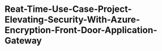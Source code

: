 # Reat-Time-Use-Case-Project-Elevating-Security-With-Azure-Encryption-Front-Door-Application-Gateway